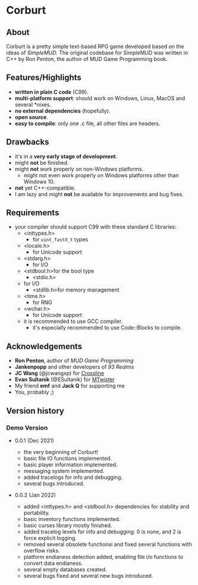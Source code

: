 # Corburt

## About

Corburt is a pretty simple text-based RPG game developed based on the ideas of *SimpleMUD*. The original codebase for SimpleMUD was written in C++ by Ron Penton, the author of MUD Game Programming book.

## Features/Highlights

- **written in plain C code** (C99).
- **multi-platform support**: should work on Windows, Linux, MacOS and several \*nixes.
- **no external dependencies** (hopefully).
- **open source**.
- **easy to compile**: only one .c file, all other files are headers.

## Drawbacks

- it's in a **very early stage of development**.
- might **not** be finished.
- might **not** work properly on non-Windows platforms.
  - might not even work properly on Windows platforms other than Windows 10.
- **not** yet C++-compatible.
- I am lazy and might **not** be available for improvements and bug fixes.

## Requirements

- your compiler should support C99 with these standard C libraries:
  - <inttypes.h>
    - for `uint_fastX_t` types
  - <locale.h>
    - for Unicode support
  - <stdarg.h>
    - for I/O
  - <stdbool.h>for the bool type
    - <stdio.h>
  - for I/O
    - <stdlib.h>for memory management
  - <time.h>
    - for RNG
  - <wchar.h>
    - for Unicode support
  - it is recommended to use GCC compiler.
    - it's especially recommended to use Code::Blocks to compile.

## Acknowledgements

- **Ron Penton**, author of *MUD Game Programming*
- **Jankenpopp** and other developers of *93 Realms*
- **JC Wang** (@jcwangxp) for [Crossline](https://github.com/jcwangxp/Crossline)
- **Evan Sultanik** (@ESultanik) for [MTwister](https://github.com/ESultanik/mtwister)
- My friend **emf** and **Jack Q** for supporting me
- You, probably ;)

## Version history
### Demo Version
- 0.0.1 (Dec 2021)
  - the very beginning of Corburt!
  - basic file IO functions implemented.
  - basic player information implemented.
  - messaging system implemented.
  - added tracelogs for info and debugging.
  - several bugs introduced.

- 0.0.2 (Jan 2022)
  - added <inttypes.h> and <stdbool.h> dependencies for stability and portability.
  - basic inventory functions implemented.
  - basic curses library mostly finished.
  - added tracelog levels for info and debugging: 0 is none, and 2 is force explicit logging.
  - removed several obsolete functionsi and fixed several functions with overflow risks.
  - platform endianess detection added, enabling file i/o functions to convert data endianess.
  - several empty databases created.
  - several bugs fixed and several new bugs introduced.
